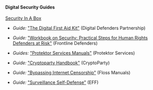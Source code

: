 
#### Digital Security Guides

[Security In A Box](https://securityinabox.org/)

  * *Guide:* ["The Digital First Aid Kit"](https://digitaldefenders.org/digitalfirstaid/#DFAk/) (Digital Defenders Partnership)

  * *Guide:* ["Workbook on Security: Practical Steps for Human Rights Defenders at Risk"](http://www.frontlinedefenders.org/security-training) (Frontline Defenders)

  * *Guides:* ["Protektor Services Manuals"](http://protektor-blog.blogspot.com/) (Protektor Services)

  * *Guide:* ["Cryptoparty Handbook"](http://mirror-de.cryptoparty.is/handbook/) (CryptoParty)

  * *Guide:* ["Bypassing Internet Censorship"](http://en.flossmanuals.net/bypassing-censorship/) (Floss Manuals)

  * *Guide:* ["Surveillance Self-Defense"](https://ssd.eff.org/en/index) (EFF)

